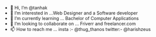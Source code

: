 - 👋 Hi, I’m @tanhak
- 👀 I’m interested in ...Web Designer and a Software developer
- 🌱 I’m currently learning ... Bachelor of Computer Applications
- 💞️ I’m looking to collaborate on ... Friverr and freelancer.com
- 📫 How to reach me ... insta :- @thug_thanos twitter:- @harishzeus  

<!---
tanhak/tanhak is a ✨ special ✨ repository because its `README.md` (this file) appears on your GitHub profile.
You can click the Preview link to take a look at your changes.
--->
